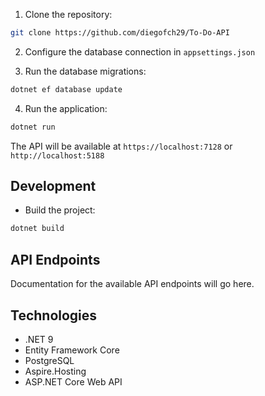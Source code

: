 1. Clone the repository:

```sh
git clone https://github.com/diegofch29/To-Do-API
```

2. Configure the database connection in `appsettings.json`

3. Run the database migrations:

```sh
dotnet ef database update
```

4. Run the application:

```sh
dotnet run
```

The API will be available at `https://localhost:7128` or `http://localhost:5188`

## Development

- Build the project:

```sh
dotnet build
```

## API Endpoints

Documentation for the available API endpoints will go here.

## Technologies

- .NET 9
- Entity Framework Core
- PostgreSQL
- Aspire.Hosting
- ASP.NET Core Web API
